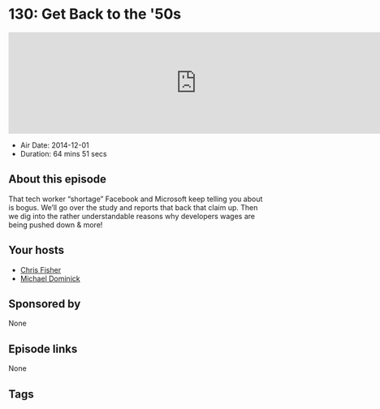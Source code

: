 # 130: Get Back to the '50s

<iframe src="https://player.fireside.fm/v2/MLf2ZzhC+1Sobz5GI?theme=dark" width="740" height="200" frameborder="0" scrolling="no"></iframe>

* Air Date: 2014-12-01
* Duration: 64 mins 51 secs

## About this episode

That tech worker “shortage” Facebook and Microsoft keep telling you about is bogus. We’ll go over the study and reports that back that claim up. Then we dig into the rather understandable reasons why developers wages are being pushed down & more!

## Your hosts
* [Chris Fisher](https://coder.show/hosts/chrislas)
* [Michael Dominick](https://coder.show/hosts/michael)

## Sponsored by

None



## Episode links

None



## Tags

